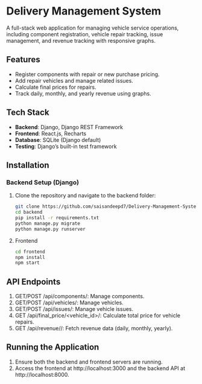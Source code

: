 # Delivery Management System

A full-stack web application for managing vehicle service operations, including component registration, vehicle repair tracking, issue management, and revenue tracking with responsive graphs.

## Features
- Register components with repair or new purchase pricing.
- Add repair vehicles and manage related issues.
- Calculate final prices for repairs.
- Track daily, monthly, and yearly revenue using graphs.

## Tech Stack
- **Backend**: Django, Django REST Framework
- **Frontend**: React.js, Recharts
- **Database**: SQLite (Django default)
- **Testing**: Django’s built-in test framework

## Installation

### Backend Setup (Django)
1. Clone the repository and navigate to the backend folder:

   ```bash
   git clone https://github.com/saisandeepd7/Delivery-Management-System.git
   cd backend
   pip install -r requirements.txt
   python manage.py migrate
   python manage.py runserver

2. Frontend
  
   ```bash
   cd frontend
   npm install
   npm start

## API Endpoints

1. GET/POST /api/components/: Manage components.
2. GET/POST /api/vehicles/: Manage vehicles.
3. GET/POST /api/issues/: Manage vehicle issues.
4. GET /api/final_price/<vehicle_id>/: Calculate total price for vehicle repairs.
5. GET /api/revenue/<period>/: Fetch revenue data (daily, monthly, yearly).

## Running the Application

1. Ensure both the backend and frontend servers are running.
2. Access the frontend at http://localhost:3000 and the backend API at http://localhost:8000.